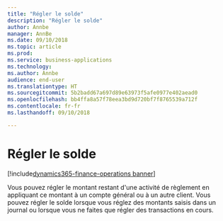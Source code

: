 ```yaml
---
title: "Régler le solde"
description: "Régler le solde"
author: Annbe
manager: AnnBe
ms.date: 09/10/2018
ms.topic: article
ms.prod: 
ms.service: business-applications
ms.technology: 
ms.author: Annbe
audience: end-user
ms.translationtype: HT
ms.sourcegitcommit: 5b2badd67a697d89e63973f5afe0977e402aead0
ms.openlocfilehash: bb4ffa8a57f78eea3bd9d720bf7f8765539a712f
ms.contentlocale: fr-fr
ms.lasthandoff: 09/10/2018

---
```

#  <a name="settle-remainder"></a>Régler le solde

[!include[dynamics365-finance-operations banner](../includes/dynamics365-finance-operations.md)]

Vous pouvez régler le montant restant d'une activité de règlement en appliquant ce montant à un compte général ou à un autre client. Vous pouvez régler le solde lorsque vous réglez des montants saisis dans un journal ou lorsque vous ne faites que régler des transactions en cours.

